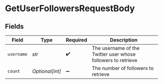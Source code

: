 # GetUserFollowersRequestBody


## Fields

| Field                                                        | Type                                                         | Required                                                     | Description                                                  |
| ------------------------------------------------------------ | ------------------------------------------------------------ | ------------------------------------------------------------ | ------------------------------------------------------------ |
| `username`                                                   | *str*                                                        | :heavy_check_mark:                                           | The username of the Twitter user whose followers to retrieve |
| `count`                                                      | *Optional[int]*                                              | :heavy_minus_sign:                                           | The number of followers to retrieve                          |